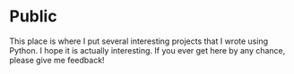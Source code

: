 # Public
This place is where I put several interesting projects that I wrote using Python. I hope it is actually interesting. 
If you ever get here by any chance, please give me feedback!
